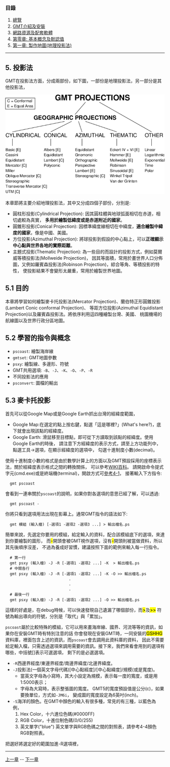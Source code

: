 
### 目錄
1. [總覽](/index.md)
2. [GMT介紹及安裝](/intro_install.md)
3. [網路資源及配套軟體](/net_software.md)
4. [第零章: 基本概念及默認值](/basic_defaults.md)
5. [第一章: 製作地圖(地理投影法)](/projection.md)

---

## 5. 投影法
GMT在投影法方面，分成兩部份，如下圖，一部份是地理投影法，另一部分是其他投影法，

<p align="center">
  <img src="fig/5_GMT_-J.png"/>
</p>

本章節將主要介紹地理投影法，其中又分成四個子部份，分別是:

* 圓柱形投影(Cylindrical Projection): 因其圓柱體與地球弧面相切在赤道，相切處較為真實，
**多用於繪製低緯度或是赤道附近的國家**。
* 圓錐形投影(Conical Projection): 因標準緯度線相切在中緯度，**適合繪製中緯度的國家**，像是中國、美國。
* 方位投影(Azimuthal Projection): 將球投影到假設的中心點上，可以**正確顯示中心點與世界各地的實際距離**。
* 主題式投影(Thematic Projection): 為一些目的而設計的投影方式，例如莫爾威等積投影法(Mollweide Projection)，
因其等面積，常用於畫世界人口分佈圖，又例如羅賓森投影法(Robinson Projection)，綜合等角、等積投影的特性，
使投影結果不會變形太嚴重，常用於繪製世界地圖。

## 5.1 目的

本章將學習如何繪製麥卡托投影法(Mercator Projection)、蘭伯特正形圓錐投影(Lambert Conic conformal Projection)、
等距方位投影(Azimuthal Equidistant Projection)以及羅賓森投影法。將依序利用這四種繪製台灣、美國、
桃園機場的航線圖以及世界行政分區地圖。


## 5.2 學習的指令與概念

* `pscoast`: 繪製海岸線
* `gmtset`: GMT地圖參數
* `psxy`: 繪製線、多邊形、符號
* GMT共用選項: `-B`、`-J`、`-K`、`-O`、`-P`、`-R`
* 不同投影法的應用
* `psconvert`: 圖檔的輸出

## 5.3 麥卡托投影
首先可以從Google Map或是Google Earth抓出台灣的經緯度範圍，

* Google Map:在選定的點上按右鍵，點選「這是哪裡?」(What's here?)，底下就會出現該點的經緯度。
* Google Earth: 滑鼠移至目標點，即可從下方讀取到該點的經緯度。使用Google Earth的時後，
請注意下方經緯度的表示方式，請至上方功能列中，點選工具->選項，在顯示經緯度的選項中，
勾選十進制度小數(decimal)。

使用十進制度小數的格式是由於數學計算上的方面以及GMT預設採用的座標表示法，關於經緯度表示格式之間的轉換關係，
可以參考[WIKI百科](https://en.wikipedia.org/wiki/Geographic_coordinate_conversion)。
請開啟命令提式字元(cmd.exe)或是終端機(terminal)，開啟方式可[參考4-1](basic_defaults.md#m4.1)，
接著輸入下方指令:
```shell
  gmt pscoast
```
會看到一連串關於`pscoast`的說明，如果你對各選項的意思已經了解，可以透過:
```shell
  gmt pscoast -
```
你將只看到選項用法出現在影幕上。通常GMT指令的語法如下:
```shell
  gmt 模組 (輸入檔) [-選項1 -選項2 -選項3 ...] > 輸出檔名.ps
```
簡單來說，先選定你要用的模組，給定輸入的資料，配合該模組底下的選項，來達到你要繪製的圖形，
而<mark>-</mark>開頭會被GMT視作選項，沒有<mark>-</mark>開頭則被當做資料，所以其先後順序沒差，
不過為養成好習慣，建議按照下面的範例來輸入每一行指令。
```shell
  # 第一行
  gmt psxy (輸入檔) -J -R [-選項1 -選項2 ...] -K  > 輸出檔名.ps
  # 中間各行
  gmt psxy (輸入檔) -J -R [-選項1 -選項2 ...] -K -O >> 輸出檔名.ps
                            .  
                            .  
                            .
  # 最後一行
  gmt psxy (輸入檔) -J -R [-選項1 -選項2 ...] -O >> 輸出檔名.ps
```
這樣的好處是，在debug時候，可以快速發現自己遺漏了哪個部份，而<mark>></mark>及<mark>>></mark>
符號為輸出導向的符號，分別是「取代」與「累加」。

`pscoast`屬於比較特殊的模組，它可以用來畫海岸線、國界、河流等等的資訊，如果你在安裝GMT時有特別注意的話
你會發現在安裝GMT時，一同安裝的<mark>GSHHG</mark>資料庫，裡面包含上述的資訊，而`pscoast`會去調用此資料庫的資料，
因此不需要給定輸入檔，只需透過選項來調用需要的資訊。接下來，我們來看會用到的選項有哪些，中括號[]表示可選選項，
剩下的是必選選項。

* `-R`西邊界經度/東邊界經度/南邊界緯度/北邊界緯度。
* `-J`投影法(一個英文字母代碼)[中心點經度]/[中心點緯度]/規模(或是寬度)。
  * 當英文字母為小寫時，其大小設定為規模，表示每一度的寬度，或是用1:5000表示；
  * 字母為大寫時，表示整張圖的寬度。
GMT5的寬度預設值是公分(c)，如果要換單位，方式如`-JM6i`，
變成圖的寬度設定為6英吋(inch)。
* `-S`海洋的顏色。在GMT中顏色的輸入有很多種，常見的有三種，以藍色為例，
  1. Hex Color，十六進位色碼(#0000FF)
  2. RGB Color，十進位制色碼(0/0/255)
  3. 英文單字("blue")
英文單字與RGB色碼之間的對照表，請參考4-4顏色RGB對照表。

把選好將選定好的範圍加進-R選項裡，


---

[上一章](/basic_defaults.md) -- [下一章](/projection.md)